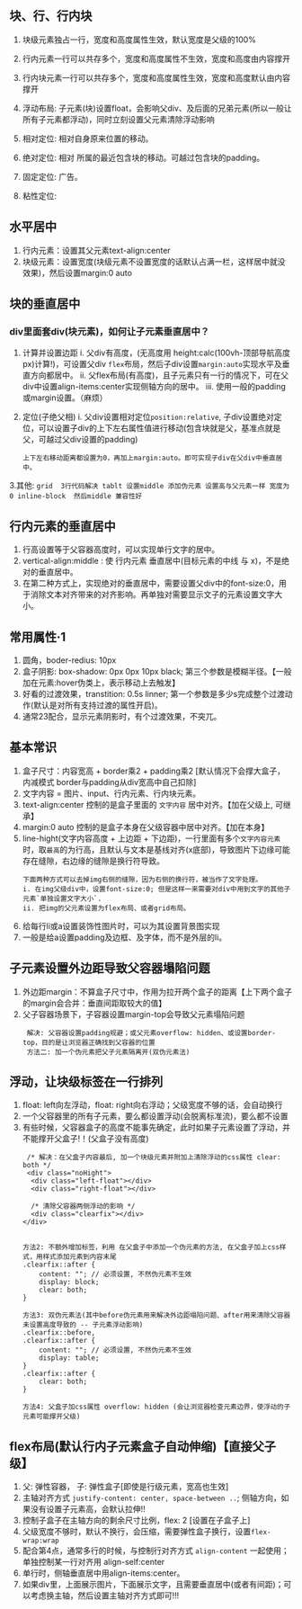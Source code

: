 ## 块、行、行内块
1. 块级元素独占一行，宽度和高度属性生效，默认宽度是父级的100%
2. 行内元素一行可以共存多个，宽度和高度属性不生效，宽度和高度由内容撑开
3. 行内块元素一行可以共存多个，宽度和高度属性生效，宽度和高度默认由内容撑开

4. 浮动布局: 子元素(块)设置float，会影响父div、及后面的兄弟元素(所以一般让所有子元素都浮动)，同时立刻设置父元素清除浮动影响

5. 相对定位: 相对自身原来位置的移动。
6. 绝对定位: 相对 所属的最近包含块的移动。可越过包含块的padding。
7. 固定定位: 广告。
8. 粘性定位: 


## 水平居中
1. 行内元素：设置其父元素text-align:center
2. 块级元素：设置宽度(块级元素不设置宽度的话默认占满一栏，这样居中就没效果)，然后设置margin:0 auto 


## 块的垂直居中
### div里面套div(块元素)，如何让子元素垂直居中？
1. 计算并设置边距
   i. 父div有高度，(无高度用 height:calc(100vh-顶部导航高度px)计算!)，可设置父div `flex`布局，然后子div设置`margin:auto`实现水平及垂直方向都居中。
   ii. 父flex布局(有高度)，且子元素只有一行的情况下，可在父div中设置align-items:center实现侧轴方向的居中。
   iii. 使用一般的padding 或margin设置。（麻烦）

2. 定位(子绝父相)
   i. 父div设置相对定位`position:relative`, 子div设置绝对定位，可以设置子div的上下左右属性值进行移动(包含块就是父，基准点就是父，可越过父div设置的padding)
   ```
   上下左右移动距离都设置为0，再加上margin:auto。即可实现子div在父div中垂直居中。
   ```
3.其他:
    ```
    grid  3行代码解决
    tablt 设置middle
    添加伪元素 设置高与父元素一样 宽度为0 inline-block  然后middle 兼容性好
    ```
## 行内元素的垂直居中
1. 行高设置等于父容器高度时，可以实现单行文字的居中。
2. vertical-align:middle : 使 行内元素 垂直居中(目标元素的中线 与 x)，不是绝对的垂直居中。
3. 在第二种方式上，实现绝对的垂直居中，需要设置父div中的font-size:0，用于消除文本对齐带来的对齐影响。再单独对需要显示文子的元素设置文字大小。

## 常用属性·1
1. 圆角，boder-redius: 10px
2. 盒子阴影: box-shadow: 0px 0px 10px black; 第三个参数是模糊半径。【一般加在元素:hover伪类上，表示移动上去触发】
3. 好看的过渡效果，transtition: 0.5s linner; 第一个参数是多少s完成整个过渡动作(默认是对所有支持过渡的属性开启)。
4. 通常23配合，显示元素阴影时，有个过渡效果，不突兀。

## 基本常识
1. 盒子尺寸：内容宽高 + border乘2 + padding乘2 [默认情况下会撑大盒子，内减模式 border与padding从div宽高中自己扣除]
2. 文字内容 = 图片、input、行内元素、行内块元素。
3. text-align:center 控制的是盒子里面的 `文字内容` 居中对齐。【加在父级上, 可继承】
4. margin:0 auto 控制的是盒子本身在父级容器中居中对齐。【加在本身】
5. line-hight(文字内容高度 + 上边距 + 下边距)，一行里面有多个`文字内容元素`时，取`最高`的为行高，且默认与文本是基线对齐(x底部)，导致图片下边缘可能存在缝隙，右边缘的缝隙是换行符导致。
    ```
    下面两种方式可以去掉img右侧的缝隙，因为右侧的换行符，被当作了文字处理。
    i. 在img父级div中，设置font-size:0; 但是这样一来需要对div中用到文字的其他子元素`单独设置文字大小`.
    ii. 把img的父元素设置为flex布局、或者grid布局。

    ```   
6. 给每行li或a设置装饰性图片时，可以为其设置背景图实现
7. 一般是给a设置padding及边框、及字体，而不是外层的li。

## 子元素设置外边距导致父容器塌陷问题
1. 外边距margin：不算盒子尺寸中，作用为拉开两个盒子的距离【上下两个盒子的margin会合并：垂直间距取较大的值】
2. 父子容器场景下，子容器设置margin-top会导致父元素塌陷问题
    ```
     解决: 父容器设置padding规避；或父元素overflow: hidden、或设置border-top，目的是让浏览器正确找到父容器的位置
     方法二: 加一个伪元素把父子元素隔离开(双伪元素法)
    ```
## 浮动，让块级标签在一行排列
1. float: left向左浮动，float: right向右浮动；父级宽度不够的话，会自动换行
2. 一个父容器里的所有子元素，要么都设置浮动(会脱离标准流)，要么都不设置
3. 有些时候，父容器盒子的高度不能事先确定，此时如果子元素设置了浮动，并不能撑开父盒子!！(父盒子没有高度) 
    ```
     /* 解决：在父盒子内容最后, 加一个块级元素并附加上清除浮动的css属性 clear: both */
     <div class="noHight">
      <div class="left-float"></div>
      <div class="right-float"></div>

      /* 清除父容器两侧浮动的影响 */
      <div class="clearfix"></div>
    </div>


    方法2: 不额外增加标签，利用 在父盒子中添加一个伪元素的方法, 在父盒子加上css样式，用样式添加元素到内容末尾
    .clearfix::after {
        content: ""; // 必须设置, 不然伪元素不生效
        display: block;
        clear: both;
    }

    方法3: 双伪元素法(其中before伪元素用来解决外边距塌陷问题、after用来清除父容器未设置高度导致的 -- 子元素浮动影响)
    .clearfix::before,
    .clearfix::after {
        content: ""; // 必须设置, 不然伪元素不生效
        display: table;
    }
    .clearfix::after {
        clear: both;
    }

    方法4: 父盒子加css属性 overflow: hidden (会让浏览器检查元素边界，使浮动的子元素可能撑开父级)
    ```

## flex布局(默认行内子元素盒子自动伸缩)【直接父子级】
1. 父: 弹性容器， 子: 弹性盒子[即使是行级元素，宽高也生效]
2. 主轴对齐方式 `justify-content: center, space-between ..`; 侧轴方向，如果没有设置子元素高，会默认拉伸!!
3. 控制子盒子在主轴方向的剩余尺寸比例，flex: 2 [设置在子盒子上]
4. 父级宽度不够时，默认不换行，会压缩，需要弹性盒子换行，设置`flex-wrap:wrap`
5. 配合第4点，通常多行的时候，与控制行对齐方式 `align-content` 一起使用；单独控制某一行对齐用 align-self:center
6. 单行时，侧轴垂直居中用align-items:center。
7. 如果div里，上面展示图片，下面展示文字，且需要垂直居中(或者有间距)；可以考虑换主轴，然后设置主轴对齐方式即可!!!

